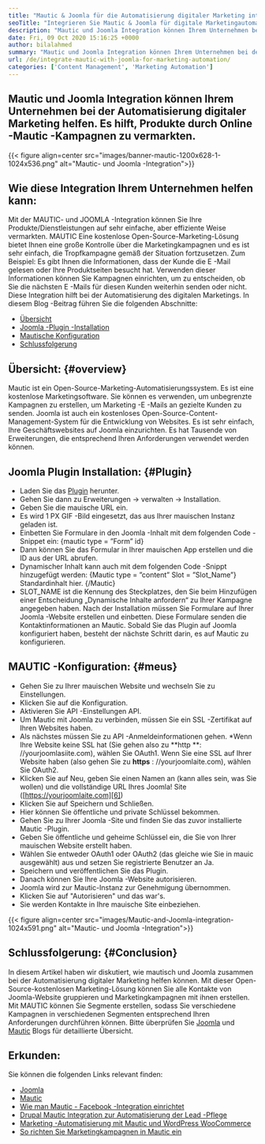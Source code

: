 ```yaml
---
title: "Mautic & Joomla für die Automatisierung digitaler Marketing integrieren '" 
seoTitle: "Integrieren Sie Mautic & Joomla für digitale Marketingautomation" 
description: "Mautic und Joomla Integration können Ihrem Unternehmen bei der Automatisierung digitaler Marketing helfen. Es hilft, Produkte durch mauische Kampagnen zu vermarkten." 
date: Fri, 09 Oct 2020 15:16:25 +0000
author: bilalahmed
summary: "Mautic und Joomla Integration können Ihrem Unternehmen bei der Automatisierung digitaler Marketing helfen. Es hilft, Produkte durch Online -Mautic -Kampagnen zu vermarkten." 
url: /de/integrate-mautic-with-joomla-for-marketing-automation/
categories: ['Content Management', 'Marketing Automation']
---
```


## Mautic und Joomla Integration können Ihrem Unternehmen bei der Automatisierung digitaler Marketing helfen. Es hilft, Produkte durch Online -Mautic -Kampagnen zu vermarkten.

{{< figure align=center src="images/banner-mautic-1200x628-1-1024x536.png" alt="Mautic- und Joomla -Integration">}}


## Wie diese Integration Ihrem Unternehmen helfen kann:
Mit der MAUTIC- und JOOMLA -Integration können Sie Ihre Produkte/Dienstleistungen auf sehr einfache, aber effiziente Weise vermarkten. MAUTIC Eine kostenlose Open-Source-Marketing-Lösung bietet Ihnen eine große Kontrolle über die Marketingkampagnen und es ist sehr einfach, die Tropfkampagne gemäß der Situation fortzusetzen. Zum Beispiel: Es gibt Ihnen die Informationen, dass der Kunde die E -Mail gelesen oder Ihre Produktseiten besucht hat. Verwenden dieser Informationen können Sie Kampagnen einrichten, um zu entscheiden, ob Sie die nächsten E -Mails für diesen Kunden weiterhin senden oder nicht. Diese Integration hilft bei der Automatisierung des digitalen Marketings. In diesem Blog -Beitrag führen Sie die folgenden Abschnitte:
  * [Übersicht][1]
  * [Joomla -Plugin -Installation][2]
  * [Mautische Konfiguration][3]
  * [Schlussfolgerung][4]

## Übersicht:   {#overview}
Mautic ist ein Open-Source-Marketing-Automatisierungssystem. Es ist eine kostenlose Marketingsoftware. Sie können es verwenden, um unbegrenzte Kampagnen zu erstellen, um Marketing -E -Mails an gezielte Kunden zu senden.
Joomla ist auch ein kostenloses Open-Source-Content-Management-System für die Entwicklung von Websites. Es ist sehr einfach, Ihre Geschäftswebsites auf Joomla einzurichten. Es hat Tausende von Erweiterungen, die entsprechend Ihren Anforderungen verwendet werden können.

## Joomla Plugin Installation:   {#Plugin}
  * Laden Sie das [Plugin][5] herunter.
  * Gehen Sie dann zu Erweiterungen -> verwalten -> Installation.
  * Geben Sie die mauische URL ein.
  * Es wird 1 PX GIF -Bild eingesetzt, das aus Ihrer mauischen Instanz geladen ist.
  * Einbetten Sie Formulare in den Joomla -Inhalt mit dem folgenden Code -Snippet ein: {mautic type = ”Form” id}
  * Dann können Sie das Formular in Ihrer mauischen App erstellen und die ID aus der URL abrufen.
  * Dynamischer Inhalt kann auch mit dem folgenden Code -Snippt hinzugefügt werden: {Mautic type = ”content” Slot = ”Slot_Name”} Standardinhalt hier. {/Mautic}
  * SLOT_NAME ist die Kennung des Steckplatzes, den Sie beim Hinzufügen einer Entscheidung „Dynamische Inhalte anfordern“ zu Ihrer Kampagne angegeben haben.
Nach der Installation müssen Sie Formulare auf Ihrer Joomla -Website erstellen und einbetten. Diese Formulare senden die Kontaktinformationen an Mautic. Sobald Sie das Plugin auf Joomla konfiguriert haben, besteht der nächste Schritt darin, es auf Mautic zu konfigurieren.

## MAUTIC -Konfiguration:   {#meus}
  * Gehen Sie zu Ihrer mauischen Website und wechseln Sie zu Einstellungen.
  * Klicken Sie auf die Konfiguration.
  * Aktivieren Sie API -Einstellungen API.
  * Um Mautic mit Joomla zu verbinden, müssen Sie ein SSL -Zertifikat auf Ihren Websites haben.
  * Als nächstes müssen Sie zu API -Anmeldeinformationen gehen.
  *Wenn Ihre Website keine SSL hat (Sie gehen also zu **http **: //yourjoomlasiite.com), wählen Sie OAuth1. Wenn Sie eine SSL auf Ihrer Website haben (also gehen Sie zu  **https**  : //yourjoomlaite.com), wählen Sie OAuth2.
  * Klicken Sie auf Neu, geben Sie einen Namen an (kann alles sein, was Sie wollen) und die vollständige URL Ihres Joomla! Site ([https://yourjoomlaite.com][6])
  * Klicken Sie auf Speichern und Schließen.
  * Hier können Sie öffentliche und private Schlüssel bekommen.
  * Gehen Sie zu Ihrer Joomla -Site und finden Sie das zuvor installierte Mautic -Plugin.
  * Geben Sie öffentliche und geheime Schlüssel ein, die Sie von Ihrer mauischen Website erstellt haben.
  * Wählen Sie entweder OAuth1 oder OAuth2 (das gleiche wie Sie in mauic ausgewählt) aus und setzen Sie registrierte Benutzer an Ja.
  * Speichern und veröffentlichen Sie das Plugin.
  * Danach können Sie Ihre Joomla -Website autorisieren.
  * Joomla wird zur Mautic-Instanz zur Genehmigung übernommen.
  * Klicken Sie auf "Autorisieren" und das war's.
  * Sie werden Kontakte in Ihre mauische Site einbeziehen.

{{< figure align=center src="images/Mautic-and-Joomla-integration-1024x591.png" alt="Mautic- und Joomla -Integration">}}


## Schlussfolgerung:   {#Conclusion}
In diesem Artikel haben wir diskutiert, wie mautisch und Joomla zusammen bei der Automatisierung digitaler Marketing helfen können. Mit dieser Open-Source-kostenlosen Marketing-Lösung können Sie alle Kontakte von Joomla-Website gruppieren und Marketingkampagnen mit ihnen erstellen. Mit MAUTIC können Sie Segmente erstellen, sodass Sie verschiedene Kampagnen in verschiedenen Segmenten entsprechend Ihren Anforderungen durchführen können. Bitte überprüfen Sie [Joomla][7] und [Mautic][8] Blogs für detaillierte Übersicht.

## Erkunden:
Sie können die folgenden Links relevant finden:
  * [Joomla][7]
  * [Mautic][8]
  * [Wie man Mautic - Facebook -Integration einrichtet][9]
  * [Drupal Mautic Integration zur Automatisierung der Lead -Pflege][10]
  * [Marketing -Automatisierung mit Mautic und WordPress WooCommerce][11]
  * [So richten Sie Marketingkampagnen in Mautic ein][12]

  
[1]: #overview
[2]: #plugin
[3]: #mautic
[4]: #conclusion
[5]: https://href.li/?https://extensions.joomla.org/extension/mautic/
[6]: https://href.li/?https://yourjoomlasite.com
[7]: https://products.containerize.com/content-management/joomla
[8]: https://products.containerize.com/marketing-automation/mautic
[9]: https://blog.containerize.com/marketing-automation/how-to-setup-mautic-facebook-integration/
[10]: https://blog.containerize.com/content-management/drupal-tutorial-automate-lead-growth-with-drupal-mautic/
[11]: https://blog.containerize.com/blogging/marketing-automation-using-mautic-and-wordpress-woocommerce/
[12]: https://blog.containerize.com/marketing-automation/how-to-setup-marketing-campaigns-using-mautic-campaign-builder/
